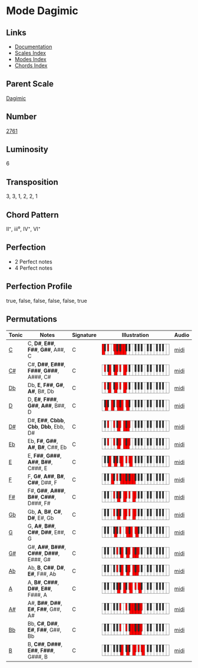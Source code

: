 # Mode Dagimic

## Links

- [Documentation](README.md)
- [Scales Index](Scales.md)
- [Modes Index](Modes.md)
- [Chords Index](Chords.md)

## Parent Scale

[Dagimic](ScaleDagimic.md)

## Number

[2761](https://ianring.com/musictheory/scales/2761)

## Luminosity

6

## Transposition

3, 3, 1, 2, 2, 1

## Chord Pattern

II⁺, iii⁰, IV⁺, VI⁺

## Perfection

- 2 Perfect notes
- 4 Perfect notes

## Perfection Profile

true, false, false, false, false, true

## Permutations

| Tonic | Notes | Signature | Illustration | Audio |
|-------|-------|-----------|--------------|-------|
| [C](ModeCNaturalDagimic.md) | C, **D#**, **E##**, **F##**, **G##**, A##, C | C | ![CNaturalDagimic](ModeCNaturalDagimic.png) | [midi](https://github.com/edipermadi/music/blob/main/docs/ModeCNaturalDagimic.mid?raw=true) |
| [C#](ModeCSharpDagimic.md) | C#, **D##**, **E###**, **F###**, **G###**, A###, C# | C | ![CSharpDagimic](ModeCSharpDagimic.png) | [midi](https://github.com/edipermadi/music/blob/main/docs/ModeCSharpDagimic.mid?raw=true) |
| [Db](ModeDFlatDagimic.md) | Db, **E**, **F##**, **G#**, **A#**, B#, Db | C | ![DFlatDagimic](ModeDFlatDagimic.png) | [midi](https://github.com/edipermadi/music/blob/main/docs/ModeDFlatDagimic.mid?raw=true) |
| [D](ModeDNaturalDagimic.md) | D, **E#**, **F###**, **G##**, **A##**, B##, D | C | ![DNaturalDagimic](ModeDNaturalDagimic.png) | [midi](https://github.com/edipermadi/music/blob/main/docs/ModeDNaturalDagimic.mid?raw=true) |
| [D#](ModeDSharpDagimic.md) | D#, **E##**, **Cbbb**, **Cbb**, **Dbb**, Ebb, D# | C | ![DSharpDagimic](ModeDSharpDagimic.png) | [midi](https://github.com/edipermadi/music/blob/main/docs/ModeDSharpDagimic.mid?raw=true) |
| [Eb](ModeEFlatDagimic.md) | Eb, **F#**, **G##**, **A#**, **B#**, C##, Eb | C | ![EFlatDagimic](ModeEFlatDagimic.png) | [midi](https://github.com/edipermadi/music/blob/main/docs/ModeEFlatDagimic.mid?raw=true) |
| [E](ModeENaturalDagimic.md) | E, **F##**, **G###**, **A##**, **B##**, C###, E | C | ![ENaturalDagimic](ModeENaturalDagimic.png) | [midi](https://github.com/edipermadi/music/blob/main/docs/ModeENaturalDagimic.mid?raw=true) |
| [F](ModeFNaturalDagimic.md) | F, **G#**, **A##**, **B#**, **C##**, D##, F | C | ![FNaturalDagimic](ModeFNaturalDagimic.png) | [midi](https://github.com/edipermadi/music/blob/main/docs/ModeFNaturalDagimic.mid?raw=true) |
| [F#](ModeFSharpDagimic.md) | F#, **G##**, **A###**, **B##**, **C###**, D###, F# | C | ![FSharpDagimic](ModeFSharpDagimic.png) | [midi](https://github.com/edipermadi/music/blob/main/docs/ModeFSharpDagimic.mid?raw=true) |
| [Gb](ModeGFlatDagimic.md) | Gb, **A**, **B#**, **C#**, **D#**, E#, Gb | C | ![GFlatDagimic](ModeGFlatDagimic.png) | [midi](https://github.com/edipermadi/music/blob/main/docs/ModeGFlatDagimic.mid?raw=true) |
| [G](ModeGNaturalDagimic.md) | G, **A#**, **B##**, **C##**, **D##**, E##, G | C | ![GNaturalDagimic](ModeGNaturalDagimic.png) | [midi](https://github.com/edipermadi/music/blob/main/docs/ModeGNaturalDagimic.mid?raw=true) |
| [G#](ModeGSharpDagimic.md) | G#, **A##**, **B###**, **C###**, **D###**, E###, G# | C | ![GSharpDagimic](ModeGSharpDagimic.png) | [midi](https://github.com/edipermadi/music/blob/main/docs/ModeGSharpDagimic.mid?raw=true) |
| [Ab](ModeAFlatDagimic.md) | Ab, **B**, **C##**, **D#**, **E#**, F##, Ab | C | ![AFlatDagimic](ModeAFlatDagimic.png) | [midi](https://github.com/edipermadi/music/blob/main/docs/ModeAFlatDagimic.mid?raw=true) |
| [A](ModeANaturalDagimic.md) | A, **B#**, **C###**, **D##**, **E##**, F###, A | C | ![ANaturalDagimic](ModeANaturalDagimic.png) | [midi](https://github.com/edipermadi/music/blob/main/docs/ModeANaturalDagimic.mid?raw=true) |
| [A#](ModeASharpDagimic.md) | A#, **B##**, **D##**, **E#**, **F##**, G##, A# | C | ![ASharpDagimic](ModeASharpDagimic.png) | [midi](https://github.com/edipermadi/music/blob/main/docs/ModeASharpDagimic.mid?raw=true) |
| [Bb](ModeBFlatDagimic.md) | Bb, **C#**, **D##**, **E#**, **F##**, G##, Bb | C | ![BFlatDagimic](ModeBFlatDagimic.png) | [midi](https://github.com/edipermadi/music/blob/main/docs/ModeBFlatDagimic.mid?raw=true) |
| [B](ModeBNaturalDagimic.md) | B, **C##**, **D###**, **E##**, **F###**, G###, B | C | ![BNaturalDagimic](ModeBNaturalDagimic.png) | [midi](https://github.com/edipermadi/music/blob/main/docs/ModeBNaturalDagimic.mid?raw=true) |
